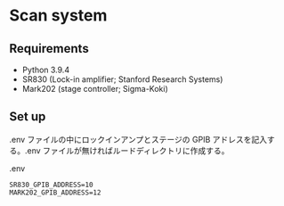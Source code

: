 # Scan system

## Requirements

- Python 3.9.4
- SR830 (Lock-in amplifier; Stanford Research Systems)
- Mark202 (stage controller; Sigma-Koki)

## Set up

.env ファイルの中にロックインアンプとステージの GPIB アドレスを記入する。.env ファイルが無ければルードディレクトリに作成する。

.env

```
SR830_GPIB_ADDRESS=10
MARK202_GPIB_ADDRESS=12
```
